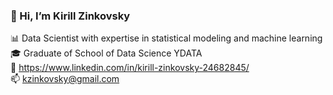 ### 👋 Hi, I’m Kirill Zinkovsky  
  
📊 Data Scientist with expertise in statistical modeling and machine learning  
🎓 Graduate of School of Data Science YDATA  
🔗 https://www.linkedin.com/in/kirill-zinkovsky-24682845/  
📫 kzinkovsky@gmail.com

<!---
kzinkovsky/kzinkovsky is a ✨ special ✨ repository because its `README.md` (this file) appears on your GitHub profile.
You can click the Preview link to take a look at your changes.
--->
